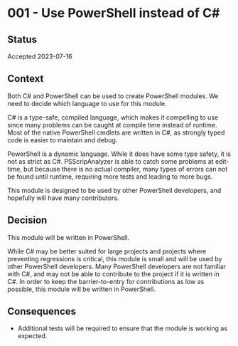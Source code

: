 # 001 - Use PowerShell instead of C\#

## Status

Accepted 2023-07-16

## Context

Both C# and PowerShell can be used to create PowerShell modules.
We need to decide which language to use for this module.

C# is a type-safe, compiled language, which makes it compelling to use since many problems can be caught at compile time instead of runtime.
Most of the native PowerShell cmdlets are written in C#, as strongly typed code is easier to maintain and debug.

PowerShell is a dynamic language.
While it does have some type safety, it is not as strict as C#.
PSScripAnalyzer is able to catch some problems at edit-time, but because there is no actual compiler, many types of errors can not be found until runtime, requiring more tests and leading to more bugs.

This module is designed to be used by other PowerShell developers, and hopefully will have many contributors.

## Decision

This module will be written in PowerShell.

While C# may be better suited for large projects and projects where preventing regressions is critical, this module is small and will be used by other PowerShell developers.
Many PowerShell developers are not familiar with C#, and may not be able to contribute to the project if it is written in C#.
In order to keep the barrier-to-entry for contributions as low as possible, this module will be written in PowerShell.

## Consequences

- Additional tests will be required to ensure that the module is working as expected.
